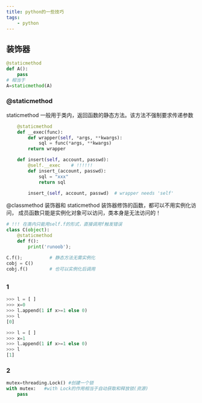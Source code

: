 ```yaml
---
title: python的一些技巧
tags:
    - python
---
```


## 装饰器

```py
@staticmethod
def A():
    pass
# 相当于
A=staticmethod(A)
```

### @staticmethod

staticmethod 一般用于类内，返回函数的静态方法。该方法不强制要求传递参数

```py
    @staticmethod
    def __exec(func):
        def wrapper(self, *args, **kwargs):
            sql = func(*args, **kwargs)
        return wrapper

    def insert(self, account, passwd):
        @self.__exec    # !!!!!!
        def insert_(account, passwd):
            sql = "xxx"
            return sql

        insert_(self, account, passwd)  # wrapper needs 'self'
```

@classmethod 装饰器和 staticmethod 装饰器修饰的函数，都可以不用实例化访问，
成员函数只能是实例化对象可以访问，类本身是无法访问的！

```py
# !!! 在类内只能用self.f的形式，直接调用f触发错误
class C(object):
    @staticmethod
    def f():
        print('runoob');

C.f();          # 静态方法无需实例化
cobj = C()
cobj.f()        # 也可以实例化后调用
```

##

### 1

```py
>>> l = [ ]
>>> x=0
>>> l.append(1 if x>=1 else 0)
>>> l
[0]
```

```py
>>> l = [ ]
>>> x=1
>>> l.append(1 if x>=1 else 0)
>>> l
[1]
```

### 2

```py
mutex=threading.Lock() #创建一个锁
with mutex:   #with Lock的作用相当于自动获取和释放锁(资源)
    pass
```
